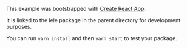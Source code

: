 This example was bootstrapped with [Create React App](https://github.com/facebook/create-react-app).

It is linked to the lele package in the parent directory for development purposes.

You can run `yarn install` and then `yarn start` to test your package.
